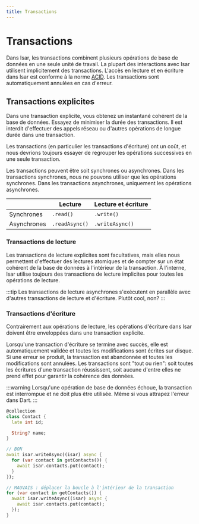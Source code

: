 ```yaml
---
title: Transactions
---
```


# Transactions

Dans Isar, les transactions combinent plusieurs opérations de base de données en une seule unité de travail. La plupart des interactions avec Isar utilisent implicitement des transactions. L'accès en lecture et en écriture dans Isar est conforme à la norme [ACID](http://en.wikipedia.org/wiki/ACID). Les transactions sont automatiquement annulées en cas d'erreur.

## Transactions explicites

Dans une transaction explicite, vous obtenez un instantané cohérent de la base de données. Essayez de minimiser la durée des transactions. Il est interdit d'effectuer des appels réseau ou d'autres opérations de longue durée dans une transaction.

Les transactions (en particulier les transactions d'écriture) ont un coût, et nous devrions toujours essayer de regrouper les opérations successives en une seule transaction.

Les transactions peuvent être soit synchrones ou asynchrones. Dans les transactions synchrones, nous ne pouvons utiliser que les opérations synchrones. Dans les transactions asynchrones, uniquement les opérations asynchrones.

|             | Lecture        | Lecture et écriture |
|-------------|--------------- |-------------------- |
| Synchrones  | `.read()`      | `.write()`          |
| Asynchrones | `.readAsync()` | `.writeAsync()`     |


### Transactions de lecture

Les transactions de lecture explicites sont facultatives, mais elles nous permettent d'effectuer des lectures atomiques et de compter sur un état cohérent de la base de données à l'intérieur de la transaction. À l'interne, Isar utilise toujours des transactions de lecture implicites pour toutes les opérations de lecture.

:::tip
Les transactions de lecture asynchrones s'exécutent en parallèle avec d'autres transactions de lecture et d'écriture. Plutôt cool, non?
:::

### Transactions d'écriture

Contrairement aux opérations de lecture, les opérations d'écriture dans Isar doivent être enveloppées dans une transaction explicite.

Lorsqu'une transaction d'écriture se termine avec succès, elle est automatiquement validée et toutes les modifications sont écrites sur disque. Si une erreur se produit, la transaction est abandonnée et toutes les modifications sont annulées. Les transactions sont "tout ou rien": soit toutes les écritures d'une transaction réussissent, soit aucune d'entre elles ne prend effet pour garantir la cohérence des données.

:::warning
Lorsqu'une opération de base de données échoue, la transaction est interrompue et ne doit plus être utilisée. Même si vous attrapez l'erreur dans Dart.
:::

```dart
@collection
class Contact {
  late int id;

  String? name;
}

// BON
await isar.writeAsync((isar) async {
  for (var contact in getContacts()) {
    await isar.contacts.put(contact);
  }
});

// MAUVAIS : déplacer la boucle à l'intérieur de la transaction
for (var contact in getContacts()) {
  await isar.writeAsync((isar) async {
    await isar.contacts.put(contact);
  });
}
```
